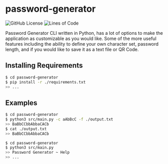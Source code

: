 # **password-generator**

![GitHub License](https://img.shields.io/github/license/c1m50c/password-generator?color=blue&style=for-the-badge)
![Lines of Code](https://img.shields.io/tokei/lines/github/c1m50c/password-generator?style=for-the-badge)

Password Generator CLI written in Python, has a lot of options to make the application as customizable as you would like. Some of the more useful features including the ability to define your own character set, password length, and if you would like to save it as a text file or QR Code.


## **Installing Requirements**
```bash
$ cd password-generator
$ pip install -r ./requirements.txt
>> ...
```


## **Examples**
```bash
$ cd password-generator
$ python3 src/main.py -c aAbBcC -f ./output.txt
>> BaBbCCbbAbbaCACb
$ cat ./output.txt
>> BaBbCCbbAbbaCACb
```

```bash
$ cd password-generator
$ python3 src/main.py
>> Password Generator ~ Help
>> ...
```
